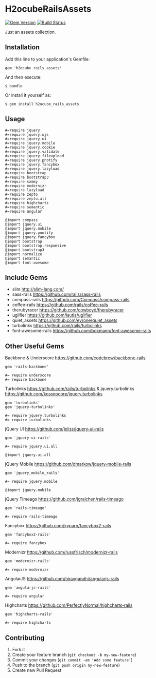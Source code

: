 # H2ocubeRailsAssets

[![Gem Version](https://badge.fury.io/rb/h2ocube_rails_assets.png)](http://badge.fury.io/rb/h2ocube_rails_assets)
[![Build Status](https://travis-ci.org/h2ocube/h2ocube_rails_assets.png?branch=master)](https://travis-ci.org/h2ocube/h2ocube_rails_assets)

Just an assets collection.

## Installation

Add this line to your application's Gemfile:

    gem 'h2ocube_rails_assets'

And then execute:

    $ bundle

Or install it yourself as:

    $ gem install h2ocube_rails_assets

## Usage

    #=require jquery
    #=require jquery.ujs
    #=require jquery.ui
    #=require jquery.mobile
    #=require jquery.cookie
    #=require jquery.validate
    #=require jquery.fileupload
    #=require jquery.pnotify
    #=require jquery.fancybox
    #=require jquery.lazyload
    #=require bootstrap
    #=require bootstrap3
    #=require sammy
    #=require modernizr
    #=require lazyload
    #=require zepto
    #=require zepto.all
    #=require highcharts
    #=require semantic
    #=require angular

    @import compass
    @import jquery.ui
    @import jquery.mobile
    @import jquery.pnotify
    @import jquery.fancybox
    @import bootstrap
    @import bootstrap.responsive
    @import bootstrap3
    @import normalize
    @import semantic
    @import font-awesome

## Include Gems

* slim http://slim-lang.com/
* sass-rails https://github.com/rails/sass-rails
* compass-rails https://github.com/Compass/compass-rails
* coffee-rails https://github.com/rails/coffee-rails
* therubyracer https://github.com/cowboyd/therubyracer
* uglifier https://github.com/lautis/uglifier
* quiet_assets https://github.com/evrone/quiet_assets
* turbolinks https://github.com/rails/turbolinks
* font-awesome-rails https://github.com/bokmann/font-awesome-rails

## Other Useful Gems

Backbone & Underscore https://github.com/codebrew/backbone-rails

    gem 'rails-backbone'

    #= require underscore
    #= require backbone

Turbolinks https://github.com/rails/turbolinks & jquery.turbolinks https://github.com/kossnocorp/jquery.turbolinks

    gem 'turbolinks'
    gem 'jquery-turbolinks'

    #= require jquery.turbolinks
    #= require turbolinks

jQuery UI https://github.com/joliss/jquery-ui-rails

    gem 'jquery-ui-rails'

    #= require jquery.ui.all

    @import jquery.ui.all

jQuery Mobile https://github.com/dmarkow/jquery-mobile-rails

    gem 'jquery_mobile_rails'

    #= require jquery.mobile

    @import jquery.mobile

jQuery Timeago https://github.com/jgraichen/rails-timeago

    gem 'rails-timeago'

    #= require rails-timeago

Fancybox https://github.com/kyparn/fancybox2-rails

    gem 'fancybox2-rails'

    #= require fancybox

Modernizr https://github.com/russfrisch/modernizr-rails

    gem 'modernizr-rails'

    #= require modernizr

AngularJS https://github.com/hiravgandhi/angularjs-rails

    gem 'angularjs-rails'

    #= require angular

Highcharts https://github.com/PerfectlyNormal/highcharts-rails

    gem 'highcharts-rails'

    #= require highcharts

## Contributing

1. Fork it
2. Create your feature branch (`git checkout -b my-new-feature`)
3. Commit your changes (`git commit -am 'Add some feature'`)
4. Push to the branch (`git push origin my-new-feature`)
5. Create new Pull Request
